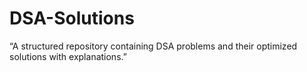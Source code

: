 # DSA-Solutions
“A structured repository containing DSA problems and their optimized solutions with explanations.”
